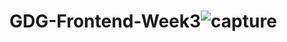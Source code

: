 # GDG-Frontend-Week3![capture](https://github.com/user-attachments/assets/cb851068-9db0-4730-b051-c94375f8dc91)
